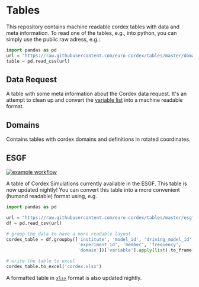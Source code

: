 # Tables
This repository contains machine readable cordex tables with data and meta information.
To read one of the tables, e.g., into python, you can simply use the public raw adress, e.g.:

```python
import pandas as pd
url = "https://raw.githubusercontent.com/euro-cordex/tables/master/domains/cordex.csv"
table = pd.read_csv(url)
```

## Data Request

A table with some meta information about the Cordex data request. It's an attempt to clean up and convert the [variable list](https://github.com/IS-ENES-Data/cordex/blob/master/CORDEX_standard_output.xls) into a machine readable format.


## Domains

Contains tables with cordex domains and definitions in rotated coordinates.

## ESGF

[![example workflow](https://github.com/euro-cordex/esgf-crawler/actions/workflows/manual.yml/badge.svg)](https://github.com/euro-cordex/esgf-crawler/actions)

A table of Cordex Simulations currently available in the ESGF. This table is now updated
nightly! You can convert this table into a more convenient (humand readable) format using, e.g.


```python
import pandas as pd

url = "https://raw.githubusercontent.com/euro-cordex/tables/master/esgf/euro-cordex-esgf.csv"
df = pd.read_csv(url)

# group the data to have a more readable layout.
cordex_table = df.groupby(['institute', 'model_id', 'driving_model_id', 
                           'experiment_id', 'member', 'frequency', 
                           'domain'])['variable'].apply(list).to_frame()

# write the table to excel
cordex_table.to_excel('cordex.xlsx')
```

A formatted table in [`xlsx`](https://github.com/euro-cordex/esgf-crawler/actions/workflows/manual.yml) format is also updated nightly.
